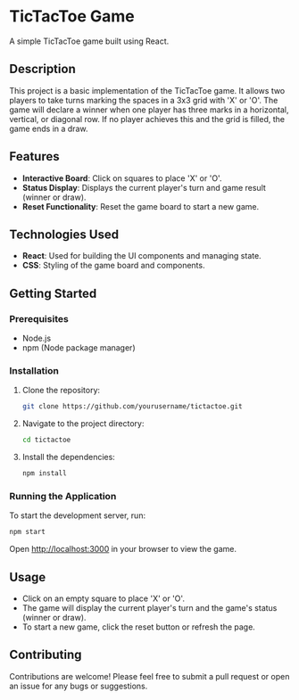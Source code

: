 # TicTacToe Game

A simple TicTacToe game built using React.

## Description

This project is a basic implementation of the TicTacToe game. It allows two players to take turns marking the spaces in a 3x3 grid with 'X' or 'O'. The game will declare a winner when one player has three marks in a horizontal, vertical, or diagonal row. If no player achieves this and the grid is filled, the game ends in a draw.

## Features

- **Interactive Board**: Click on squares to place 'X' or 'O'.
- **Status Display**: Displays the current player's turn and game result (winner or draw).
- **Reset Functionality**: Reset the game board to start a new game.

## Technologies Used

- **React**: Used for building the UI components and managing state.
- **CSS**: Styling of the game board and components.

## Getting Started

### Prerequisites

- Node.js
- npm (Node package manager)

### Installation

1. Clone the repository:

   ```bash
   git clone https://github.com/yourusername/tictactoe.git
   ```

2. Navigate to the project directory:

   ```bash
   cd tictactoe
   ```

3. Install the dependencies:

   ```bash
   npm install
   ```

### Running the Application

To start the development server, run:

```bash
npm start
```

Open [http://localhost:3000](http://localhost:3000) in your browser to view the game.

## Usage

- Click on an empty square to place 'X' or 'O'.
- The game will display the current player's turn and the game's status (winner or draw).
- To start a new game, click the reset button or refresh the page.

## Contributing

Contributions are welcome! Please feel free to submit a pull request or open an issue for any bugs or suggestions.

